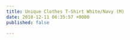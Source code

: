 ```yaml
---
title: Unique Clothes T-Shirt White/Navy (M)
date: 2018-12-11 06:35:57 +0000
published: false

---
```

